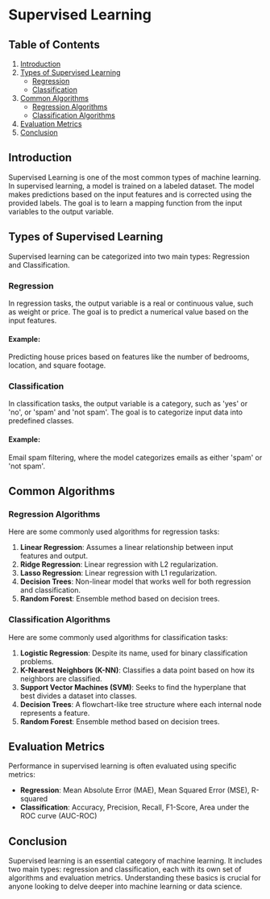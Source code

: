 # Supervised Learning

## Table of Contents

1. [Introduction](#introduction)
2. [Types of Supervised Learning](#types-of-supervised-learning)
    - [Regression](#regression)
    - [Classification](#classification)
3. [Common Algorithms](#common-algorithms)
    - [Regression Algorithms](#regression-algorithms)
    - [Classification Algorithms](#classification-algorithms)
4. [Evaluation Metrics](#evaluation-metrics)
5. [Conclusion](#conclusion)

## Introduction

Supervised Learning is one of the most common types of machine learning. In supervised learning, a model is trained on a labeled dataset. The model makes predictions based on the input features and is corrected using the provided labels. The goal is to learn a mapping function from the input variables to the output variable.

## Types of Supervised Learning

Supervised learning can be categorized into two main types: Regression and Classification.

### Regression

In regression tasks, the output variable is a real or continuous value, such as weight or price. The goal is to predict a numerical value based on the input features.

#### Example:

Predicting house prices based on features like the number of bedrooms, location, and square footage.

### Classification

In classification tasks, the output variable is a category, such as 'yes' or 'no', or 'spam' and 'not spam'. The goal is to categorize input data into predefined classes.

#### Example:

Email spam filtering, where the model categorizes emails as either 'spam' or 'not spam'.

## Common Algorithms

### Regression Algorithms

Here are some commonly used algorithms for regression tasks:

1. **Linear Regression**: Assumes a linear relationship between input features and output.
2. **Ridge Regression**: Linear regression with L2 regularization.
3. **Lasso Regression**: Linear regression with L1 regularization.
4. **Decision Trees**: Non-linear model that works well for both regression and classification.
5. **Random Forest**: Ensemble method based on decision trees.

### Classification Algorithms

Here are some commonly used algorithms for classification tasks:

1. **Logistic Regression**: Despite its name, used for binary classification problems.
2. **K-Nearest Neighbors (K-NN)**: Classifies a data point based on how its neighbors are classified.
3. **Support Vector Machines (SVM)**: Seeks to find the hyperplane that best divides a dataset into classes.
4. **Decision Trees**: A flowchart-like tree structure where each internal node represents a feature.
5. **Random Forest**: Ensemble method based on decision trees.

## Evaluation Metrics

Performance in supervised learning is often evaluated using specific metrics:

- **Regression**: Mean Absolute Error (MAE), Mean Squared Error (MSE), R-squared
- **Classification**: Accuracy, Precision, Recall, F1-Score, Area under the ROC curve (AUC-ROC)

## Conclusion

Supervised learning is an essential category of machine learning. It includes two main types: regression and classification, each with its own set of algorithms and evaluation metrics. Understanding these basics is crucial for anyone looking to delve deeper into machine learning or data science.

